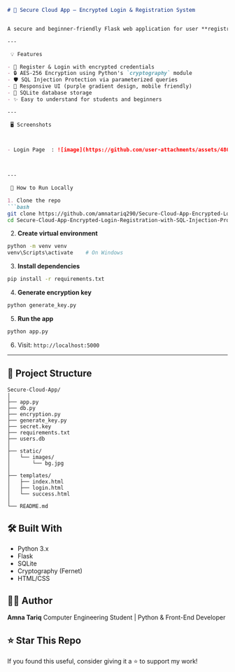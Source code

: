 
````markdown
# 🔐 Secure Cloud App – Encrypted Login & Registration System


A secure and beginner-friendly Flask web application for user **registration and login**, featuring **AES password encryption** and **SQL injection protection**. Designed with a beautiful UI and clean code structure – ideal for learning and showcasing secure web development.

---

 💡 Features

- 🔑 Register & Login with encrypted credentials
- 🔒 AES-256 Encryption using Python's `cryptography` module
- 🛡️ SQL Injection Protection via parameterized queries
- 🎨 Responsive UI (purple gradient design, mobile friendly)
- 💽 SQLite database storage
- ✨ Easy to understand for students and beginners

---

 🖥️ Screenshots


 
- Login Page  : ![image](https://github.com/user-attachments/assets/480a7e18-e64e-4f8b-9464-1bb68e98b964)

 

---

 🚀 How to Run Locally

1. Clone the repo
```bash
git clone https://github.com/amnatariq290/Secure-Cloud-App-Encrypted-Login-Registration-with-SQL-Injection-Protection.git
cd Secure-Cloud-App-Encrypted-Login-Registration-with-SQL-Injection-Protection
````

2. **Create virtual environment**

```bash
python -m venv venv
venv\Scripts\activate    # On Windows
```

3. **Install dependencies**

```bash
pip install -r requirements.txt
```

4. **Generate encryption key**

```bash
python generate_key.py
```

5. **Run the app**

```bash
python app.py
```

6. Visit:
   `http://localhost:5000`

---

## 📁 Project Structure

```
Secure-Cloud-App/
│
├── app.py
├── db.py
├── encryption.py
├── generate_key.py
├── secret.key
├── requirements.txt
├── users.db
│
├── static/
│   └── images/
│       └── bg.jpg
│
├── templates/
│   ├── index.html
│   ├── login.html
│   └── success.html
│
└── README.md
```



## 🛠 Built With

* Python 3.x
* Flask
* SQLite
* Cryptography (Fernet)
* HTML/CSS




## 👩‍💻 Author

**Amna Tariq**
Computer Engineering Student | Python & Front-End Developer




## ⭐ Star This Repo

If you found this useful, consider giving it a ⭐ to support my work!


